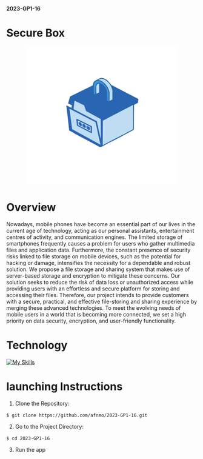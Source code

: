 #### 2023-GP1-16
# Secure Box
<p align="center">
    <img width="400" src="Untitssled.png" alt="logo">
</p>

# Overview
Nowadays, mobile phones have become an essential part of our lives in the current age of technology, acting as our personal assistants, entertainment centres of activity, and communication engines. 
The limited storage of smartphones frequently causes a problem for users who gather multimedia files and application data. Furthermore, the constant presence of security risks linked to file storage on mobile devices, such as the potential for hacking or damage, intensifies the necessity for a dependable and robust solution.
We propose a file storage and sharing system that makes use of server-based storage and encryption to mitigate these concerns. 
Our solution seeks to reduce the risk of data loss or unauthorized access while providing users with an effortless and secure platform for storing and accessing their files.
Therefore, our project intends to provide customers with a secure, practical, and effective file-storing and sharing experience by merging these advanced technologies. To meet the evolving needs of mobile users in a world that is becoming more connected, we set a high priority on data security, encryption, and user-friendly functionality.
# Technology
[![My Skills](https://skillicons.dev/icons?i=github,java,visualstudio,androidstudio)](https://skillicons.dev)
# launching Instructions
1. Clone the Repository:
 ```
$ git clone https://github.com/afnmo/2023-GP1-16.git
```
2. Go to the Project Directory:
```
$ cd 2023-GP1-16
```
3. Run the app



